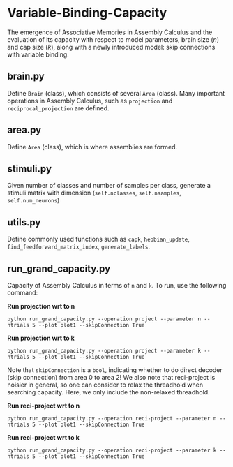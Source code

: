 # Variable-Binding-Capacity
The emergence of Associative Memories in Assembly Calculus and the evaluation of its capacity with respect to model parameters, brain size ($n$) and cap size ($k$), along with a newly introduced model: skip connections with variable binding.

brain.py 
---
Define `Brain` (class), which consists of several `Area` (class). 
Many important operations in Assembly Calculus, such as `projection` and `reciprocal_projection` are defined.

area.py
---
Define `Area` (class), which is where assemblies are formed.

stimuli.py
---
Given number of classes and number of samples per class, generate a stimuli matrix with dimension (`self.nclasses`, `self.nsamples`, `self.num_neurons`)

utils.py
---
Define commonly used functions such as `capk`, `hebbian_update`, `find_feedforward_matrix_index`, `generate_labels`.

run_grand_capacity.py
---
Capacity of Assembly Calculus in terms of `n` and `k`.
To run, use the following command:

**Run projection wrt to n**
```
python run_grand_capacity.py --operation project --parameter n --ntrials 5 --plot plot1 --skipConnection True
```

**Run projection wrt to k**
```
python run_grand_capacity.py --operation project --parameter k --ntrials 5 --plot plot1 --skipConnection True
```

Note that `skipConnection` is a `bool`, indicating whether to do direct decoder (skip connection) from area 0 to area 2!
We also note that reci-project is noisier in general, so one can consider to relax the threadhold when searching capacity. Here, we only include the non-relaxed threadhold.

**Run reci-project wrt to n**
```
python run_grand_capacity.py --operation reci-project --parameter n --ntrials 5 --plot plot1 --skipConnection True
```

**Run reci-project wrt to k**
```
python run_grand_capacity.py --operation reci-project --parameter k --ntrials 5 --plot plot1 --skipConnection True
```

